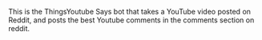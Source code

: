 This is the ThingsYoutube Says bot that takes a YouTube video posted on Reddit, and posts the best Youtube comments in the comments section on reddit.
